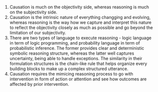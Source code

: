 1. Causation is much on the objectivity side, whereas reasoning is much on the subjectivity side.
2. Causation is the intrinsic nature of everything changging and evolving, 
whereas reasoning is the way how we capture and interpret this nature to
reflect the objectivity closely as much as possible and go beyond the limitation of our subjectivity. 
3. There are two types of language to execute reasoning - logic language in term of logic programming,
and probability language in term of probabilistic inference.
The former provides clear and deterministic symbolic reasoning structure,
whereas the latter well captures uncertainty, being able to handle exceptions.
The similarity in their formulation structures is the chain-like rule that helps 
organize every building blocks to make up a complex structured utterance.
4. Causation requires the mimicing reasoning process to go with intervention in form of action or attention
and see how outcomes are affected by prior intervention.

